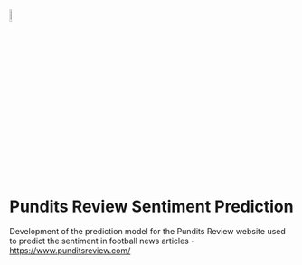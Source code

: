 <img src="https://i.ibb.co/ZXVNVY5/pr-logo-plain-opauq.png" width="7.5%" height="7.5%">

# Pundits Review Sentiment Prediction
Development of the prediction model for the Pundits Review website used to predict the sentiment in football news articles - https://www.punditsreview.com/
